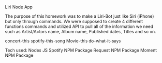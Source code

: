 Liri Node App

The purpose of this homework was to make a Liri-Bot just like Siri (iPhone) but only through commands.
We were supposed to create 4 different functions commands and utilized API to pull all of the information we need such as Artist/Actors name, Album name, Published dates, Titles and so on.

concert-this
spotify-this-song
Movie-this
do-what-it-says


Tech used: 
Nodes JS 
Spotify NPM Package
Request NPM Package
Moment NPM Package

